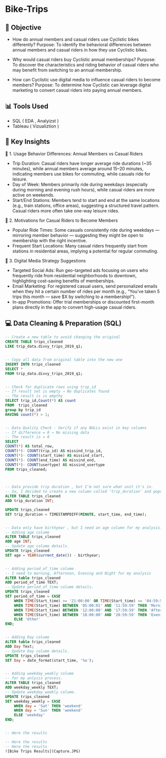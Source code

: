 # Bike-Trips

## 🎯 Objective
- How do annual members and casual riders use Cyclistic bikes differently?
Purpose:
To identify the behavioral differences between annual members and casual riders in how they use Cyclistic bikes.

- Why would casual riders buy Cyclistic annual memberships?
Purpose:
To discover the characteristics and riding behavior of casual riders who may benefit from switching to an annual membership.


- How can Cyclistic use digital media to influence casual riders to become members?
Purpose:
To determine how Cyclistic can leverage digital marketing to convert casual riders into paying annual members.


## 📊 Tools Used
- SQL ( EDA , Analyizst )
- Tableau ( Vizualiztion )

## 🧠 Key Insights
📌 1. Usage Behavior Differences: Annual Members vs Casual Riders
- Trip Duration: Casual riders have longer average ride durations (~35 minutes), while annual members average around 15–20 minutes, indicating members use bikes for commuting, while casuals ride for leisure.
- Day of Week: Members primarily ride during weekdays (especially during morning and evening rush hours), while casual riders are more active on weekends.
- Start/End Stations: Members tend to start and end at the same locations (e.g., train stations, office areas), suggesting a structured travel pattern. Casual riders more often take one-way leisure rides.

📌 2. Motivations for Casual Riders to Become Members
- Popular Ride Times: Some casuals consistently ride during weekdays — mirroring member behavior — suggesting they might be open to membership with the right incentive.
- Frequent Start Locations: Many casual riders frequently start from stations in residential areas, implying a potential for regular commuting.

📌 3. Digital Media Strategy Suggestions
- Targeted Social Ads: Run geo-targeted ads focusing on users who frequently ride from residential neighborhoods to downtown, highlighting cost-saving benefits of memberships.
- Email Marketing: For registered casual users, send personalized emails when they hit a certain number of rides per month (e.g., “You’ve taken 5 trips this month — save $X by switching to a membership!”).
- In-app Promotions: Offer trial memberships or discounted first-month plans directly in the app to convert high-usage casual riders.



## 💻 Data Cleaning & Preparation (SQL)

```sql
-- Create a new table to avoid changing the original
CREATE TABLE trips_cleaned
LIKE trip_data.divvy_trips_2019_q1;


-- Copy all data from original table into the new one
INSERT INTO trips_cleaned
SELECT *
FROM trip_data.divvy_trips_2019_q1;


-- Check for duplicate rows using trip_id
-- If result set is empty → No duplicates found
-- The result is is empthy 
SELECT trip_id,Count(*) AS count
FROM  trips_cleaned
group by trip_id
HAVING count(*) > 1;


-- Data Quality Check - Verify if any NULLs exist in key columns
-- If difference = 0 → No missing data
-- The result is = 0 
SELECT 
COUNT(*) AS total_row,
COUNT(*)- COUNT(trip_id) AS missind_trip_id,
COUNT(*)- COUNT(start_time) AS missind_start,
COUNT(*)- COUNT(end_time) AS missind_end,
COUNT(*)- COUNT(usertype) AS missind_usertype
FROM trips_cleaned;



-- Data provide trip duration , but I'm not sure what unit it's in.
-- So, I decided to create a new column called 'trip_duration' and populate it using TIMESTAMPDIFF
ALTER TABLE trips_cleaned
ADD trip_duration INT;

UPDATE trips_cleaned
SET trip_duration = TIMESTAMPDIFF(MINUTE, start_time, end_time);


-- Data only have birthyear , but I need an age column for my analysis.
-- Adding age colume
ALTER TABLE trips_cleaned
ADD age INT;
-- Update age colume details.
UPDATE trips_cleaned
SET age = YEAR(current_date()) - birthyear;


-- Adding period_of_time colume
-- I need to morning, Afternoon, Evening and Night for my analysis
ALTER table trips_cleaned
ADD period_of_time TEXT;
-- Update period_of_time colume details.
UPDATE trips_cleaned
SET period_of_time = CASE
    WHEN TIME(Start_time) >= '21:00:00' OR TIME(Start_time) <= '04:59:59' THEN 'Night'  -- between and cannot use between day, use OR instead!!
    WHEN TIME(Start_time) BETWEEN '05:00:01' AND '11:59:59' THEN 'Morning'
    WHEN TIME(Start_time) BETWEEN '12:00:00' AND '17:59:59' THEN 'Afternoon'
    WHEN TIME(Start_time) BETWEEN '18:00:00' AND '20:59:59' THEN 'Evening'
    ELSE 'Other'
END;


-- Adding Day colume
ALTER table trips_cleaned
ADD Day Text;
-- Update Day colume details.
UPDATE trips_cleaned
SET Day = date_format(start_time, '%a');


-- Adding weekday_weekly colume
-- for my anlysis process.
ALTER TABLE trips_cleaned
ADD weekday_weekly TEXT;
-- Update weekday_weekly colume.
UPDATE trips_cleaned
SET weekday_weekly = CASE
	WHEN day = 'Sat' THEN 'weekend'
	WHEN day = 'Sun' THEN 'weekend'
	ELSE 'weekday'
END;


-- Here the results

-- Here the results
-- Here the results
![Bike Trips Results](Capture.JPG)







